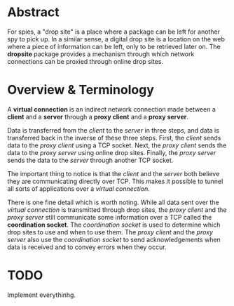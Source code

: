 # Abstract

For spies, a "drop site" is a place where a package can be left for another spy to pick up. In a similar sense, a digital drop site is a location on the web where a piece of information can be left, only to be retrieved later on. The **dropsite** package provides a mechanism through which network connections can be proxied through online drop sites.

# Overview & Terminology

A **virtual connection** is an indirect network connection made between a **client** and a **server** through a **proxy client** and a **proxy server**.

Data is transferred from the *client* to the *server* in three steps, and data is transferred back in the inverse of these three steps. First, the *client* sends data to the *proxy client* using a TCP socket. Next, the *proxy client* sends the data to the *proxy server* using online drop sites. Finally, the *proxy server* sends the data to the *server* through another TCP socket.

The important thing to notice is that the *client* and the *server* both believe they are communicating directly over TCP. This makes it possible to tunnel all sorts of applications over a *virtual connection*.

There is one fine detail which is worth noting. While all data sent over the *virtual connection* is transmitted through drop sites, the *proxy client* and the *proxy server* still communicate some information over a TCP called the **coordination socket**. The *coordination socket* is used to determine which drop sites to use and when to use them. The *proxy client* and the *proxy server* also use the *coordination socket* to send acknowledgements when data is received and to convey errors when they occur.

# TODO

Implement everythinhg.
